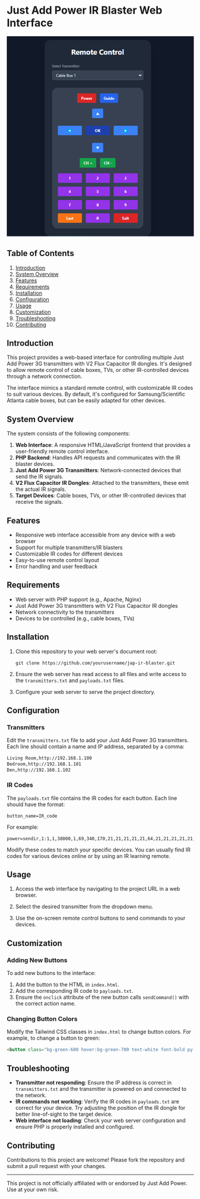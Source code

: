 # Just Add Power IR Blaster Web Interface
![IR Blaster Web Interface](remote.png)
## Table of Contents
1. [Introduction](#introduction)
2. [System Overview](#system-overview)
3. [Features](#features)
4. [Requirements](#requirements)
5. [Installation](#installation)
6. [Configuration](#configuration)
7. [Usage](#usage)
8. [Customization](#customization)
9. [Troubleshooting](#troubleshooting)
10. [Contributing](#contributing)

## Introduction

This project provides a web-based interface for controlling multiple Just Add Power 3G transmitters with V2 Flux Capacitor IR dongles. It's designed to allow remote control of cable boxes, TVs, or other IR-controlled devices through a network connection.

The interface mimics a standard remote control, with customizable IR codes to suit various devices. By default, it's configured for Samsung/Scientific Atlanta cable boxes, but can be easily adapted for other devices.

## System Overview

The system consists of the following components:

1. **Web Interface**: A responsive HTML/JavaScript frontend that provides a user-friendly remote control interface.
2. **PHP Backend**: Handles API requests and communicates with the IR blaster devices.
3. **Just Add Power 3G Transmitters**: Network-connected devices that send the IR signals.
4. **V2 Flux Capacitor IR Dongles**: Attached to the transmitters, these emit the actual IR signals.
5. **Target Devices**: Cable boxes, TVs, or other IR-controlled devices that receive the signals.

## Features

- Responsive web interface accessible from any device with a web browser
- Support for multiple transmitters/IR blasters
- Customizable IR codes for different devices
- Easy-to-use remote control layout
- Error handling and user feedback

## Requirements

- Web server with PHP support (e.g., Apache, Nginx)
- Just Add Power 3G transmitters with V2 Flux Capacitor IR dongles
- Network connectivity to the transmitters
- Devices to be controlled (e.g., cable boxes, TVs)

## Installation

1. Clone this repository to your web server's document root:
   ```
   git clone https://github.com/yourusername/jap-ir-blaster.git
   ```

2. Ensure the web server has read access to all files and write access to the `transmitters.txt` and `payloads.txt` files.

3. Configure your web server to serve the project directory.

## Configuration

### Transmitters

Edit the `transmitters.txt` file to add your Just Add Power 3G transmitters. Each line should contain a name and IP address, separated by a comma:

```
Living Room,http://192.168.1.100
Bedroom,http://192.168.1.101
Den,http://192.168.1.102
```

### IR Codes

The `payloads.txt` file contains the IR codes for each button. Each line should have the format:

```
button_name=IR_code
```

For example:
```
power=sendir,1:1,1,38000,1,69,340,170,21,21,21,21,21,64,21,21,21,21,21,21,21,21,21,21,21,64,21,64,21,21,21,64,21,64,21,64,21,64,21,64,21,21,21,21,21,64,21,21,21,21,21,21,21,21,21,21,21,64,21,64,21,21,21,64,21,64,21,64,21,64,21,64,21,1517,340,85,21,3647
```

Modify these codes to match your specific devices. You can usually find IR codes for various devices online or by using an IR learning remote.

## Usage

1. Access the web interface by navigating to the project URL in a web browser.

2. Select the desired transmitter from the dropdown menu.

3. Use the on-screen remote control buttons to send commands to your devices.

## Customization

### Adding New Buttons

To add new buttons to the interface:

1. Add the button to the HTML in `index.html`.
2. Add the corresponding IR code to `payloads.txt`.
3. Ensure the `onclick` attribute of the new button calls `sendCommand()` with the correct action name.

### Changing Button Colors

Modify the Tailwind CSS classes in `index.html` to change button colors. For example, to change a button to green:

```html
<button class="bg-green-600 hover:bg-green-700 text-white font-bold py-2 px-4 rounded" onclick="sendCommand('action')">Button</button>
```

## Troubleshooting

- **Transmitter not responding**: Ensure the IP address is correct in `transmitters.txt` and the transmitter is powered on and connected to the network.
- **IR commands not working**: Verify the IR codes in `payloads.txt` are correct for your device. Try adjusting the position of the IR dongle for better line-of-sight to the target device.
- **Web interface not loading**: Check your web server configuration and ensure PHP is properly installed and configured.

## Contributing

Contributions to this project are welcome! Please fork the repository and submit a pull request with your changes.

---

This project is not officially affiliated with or endorsed by Just Add Power. Use at your own risk.
